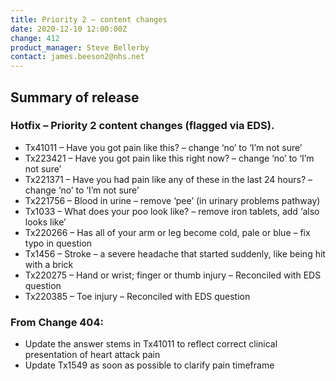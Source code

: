 ```yaml
---
title: Priority 2 – content changes
date: 2020-12-10 12:00:00Z
change: 412
product_manager: Steve Bellerby
contact: james.beeson2@nhs.net
---
```


## Summary of release

### Hotfix – Priority 2 content changes (flagged via EDS).

- Tx41011 – Have you got pain like this? – change ‘no’ to ‘I’m not sure’
- Tx223421 – Have you got pain like this right now? – change ‘no’ to ‘I’m not sure’
- Tx221371 – Have you had pain like any of these in the last 24 hours? – change ‘no’ to ‘I’m not sure’
- Tx221756 – Blood in urine – remove ‘pee’ (in urinary problems pathway)
- Tx1033 – What does your poo look like? – remove iron tablets, add ‘also looks like’
- Tx220266 – Has all of your arm or leg become cold, pale or blue – fix typo in question
- Tx1456 – Stroke – a severe headache that started suddenly, like being hit with a brick
- Tx220275 – Hand or wrist; finger or thumb injury – Reconciled with EDS question
- Tx220385 – Toe injury – Reconciled with EDS question

### From Change 404:

- Update the answer stems in Tx41011 to reflect correct clinical presentation of heart attack pain
- Update Tx1549 as soon as possible to clarify pain timeframe
